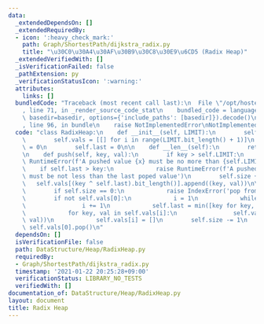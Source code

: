 ```yaml
---
data:
  _extendedDependsOn: []
  _extendedRequiredBy:
  - icon: ':heavy_check_mark:'
    path: Graph/ShortestPath/dijkstra_radix.py
    title: "\u30C0\u30A4\u30AF\u30B9\u30C8\u30E9\u6CD5 (Radix Heap)"
  _extendedVerifiedWith: []
  _isVerificationFailed: false
  _pathExtension: py
  _verificationStatusIcon: ':warning:'
  attributes:
    links: []
  bundledCode: "Traceback (most recent call last):\n  File \"/opt/hostedtoolcache/Python/3.9.1/x64/lib/python3.9/site-packages/onlinejudge_verify/documentation/build.py\"\
    , line 71, in _render_source_code_stat\n    bundled_code = language.bundle(stat.path,\
    \ basedir=basedir, options={'include_paths': [basedir]}).decode()\n  File \"/opt/hostedtoolcache/Python/3.9.1/x64/lib/python3.9/site-packages/onlinejudge_verify/languages/python.py\"\
    , line 96, in bundle\n    raise NotImplementedError\nNotImplementedError\n"
  code: "class RadixHeap:\n    def __init__(self, LIMIT):\n        self.LIMIT = LIMIT\n\
    \        self.vals = [[] for i in range(LIMIT.bit_length() + 1)]\n        self.size\
    \ = 0\n        self.last = 0\n\n    def __len__(self):\n        return self.size\n\
    \n    def push(self, key, val):\n        if key > self.LIMIT:\n            raise\
    \ RuntimeError(f'A pushed value {x} must be no more than {self.LIMIT}')\n    \
    \    if self.last > key:\n            raise RuntimeError(f'A pushed value {x}\
    \ must be not less than the last poped value')\n        self.size += 1\n     \
    \   self.vals[(key ^ self.last).bit_length()].append((key, val))\n\n    def pop(self):\n\
    \        if self.size == 0:\n            raise IndexError('pop from empty heapq')\n\
    \        if not self.vals[0]:\n            i = 1\n            while not self.vals[i]:\n\
    \                i += 1\n            self.last = min([key for key, _ in self.vals[i]])\n\
    \            for key, val in self.vals[i]:\n                self.vals[(key ^ self.last).bit_length()].append((key,\
    \ val))\n            self.vals[i] = []\n        self.size -= 1\n        return\
    \ self.vals[0].pop()\n"
  dependsOn: []
  isVerificationFile: false
  path: DataStructure/Heap/RadixHeap.py
  requiredBy:
  - Graph/ShortestPath/dijkstra_radix.py
  timestamp: '2021-01-22 20:25:28+09:00'
  verificationStatus: LIBRARY_NO_TESTS
  verifiedWith: []
documentation_of: DataStructure/Heap/RadixHeap.py
layout: document
title: Radix Heap
---
```

